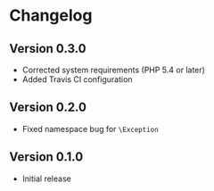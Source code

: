 # Changelog

## Version 0.3.0

- Corrected system requirements (PHP 5.4 or later)
- Added Travis CI configuration

## Version 0.2.0

- Fixed namespace bug for `\Exception`

## Version 0.1.0

- Initial release
